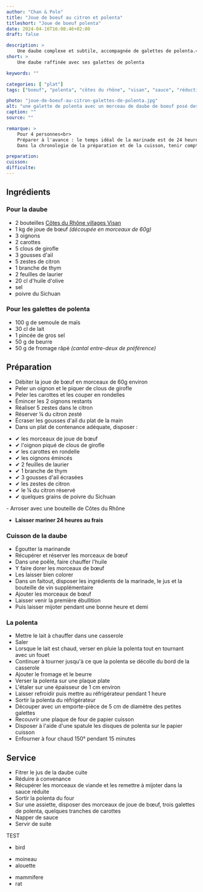 ```yaml
---
author: "Chan & Polo"
title: "Joue de boeuf au citron et polenta"
titleshort: "Joue de boeuf polenta"
date: 2024-04-16T16:08:46+02:00
draft: false

description: >
    Une daube complexe et subtile, accompagnée de galettes de polenta.<br>Un plat complet à déguster en toutes saisons
short: >
    Une daube raffinée avec ses galettes de polenta

keywords: ""

categories: [ "plat"]
tags: ["boeuf", "polenta", "côtes du rhône", "visan", "sauce", "réduction", "citron", "galette", "Sichuan"]

photo: "joue-de-boeuf-au-citron-galettes-de-polenta.jpg"
alt: "une galette de polenta avec un morceau de daube de boeuf posé dessus"
caption: ""
source: ""

remarque: >
    Pour 4 personnes<br>
    Préparer à l'avance : le temps idéal de la marinade est de 24 heures<br>
    Dans la chronologie de la préparation et de la cuisson, tenir compte des temps de repos de la polenta et de cuisson de la daube et des galettes de polenta

preparation: 
cuisson: 
difficulte:
---
```



## Ingrédients
### Pour la daube
- 2 bouteilles [Côtes du Rhône villages Visan](https://www.vins-rhone.com/vignobles/appellations/visan)
- 1 kg de joue de bœuf *(découpée en morceaux de 60g)*
- 3 oignons
- 2 carottes
- 5 clous de girofle
- 3 gousses d'ail
- 5 zestes de citron
- 1 branche de thym
- 2 feuilles de laurier
- 20 cl d'huile d'olive
- sel
- poivre du Sichuan
### Pour les galettes de polenta
- 100 g de semoule de maïs
- 30 cl de lait
- 1 pincée de gros sel
- 50 g de beurre
- 50 g de fromage râpé *(cantal entre-deux de préférence)*

## Préparation 
- Débiter la joue de b&oelig;uf en morceaux de 60g environ
- Peler un oignon et le piquer de clous de girofle
- Peler les carottes et les couper en rondelles
- Émincer les 2 oignons restants
- Réaliser 5 zestes dans le citron
- Réserver &frac14; du citron zesté
- Écraser les gousses d'ail du plat de la main
- Dans un plat de contenance adéquate, disposer :
<ul class="pl-6 list-none" >
  <li>&#10004; les morceaux de joue de b&oelig;uf</li>
  <li>&#10004; l'oignon piqué de clous de girofle</li>
  <li>&#10004; les carottes en rondelle</li>
  <li>&#10004; les oignons émincés</li>
  <li>&#10004; 2 feuilles de laurier</li>
  <li>&#10004; 1 branche de thym</li>
  <li>&#10004; 3 gousses d'ail écrasées</li>
  <li>&#10004; les zestes de citron</li>
  <li>&#10004; le &frac14; du citron réservé</li>
  <li>&#10004; quelques grains de poivre du Sichuan</li>
</ul>
- Arroser avec une bouteille de Côtes du Rhône

- **Laisser mariner 24 heures au frais**

### Cuisson de la daube
- Égoutter la marinande
- Récupérer et réserver les morceaux de b&oelig;uf
- Dans une poêle, faire chauffer l'huile
- Y faire dorer les morceaux de b&oelig;uf
- Les laisser bien colorer
- Dans un faitout, disposer les ingrédients de la marinade, le jus et la bouteille de vin supplémentaire
- Ajouter les morceaux de b&oelig;uf
- Laisser venir la première ébullition
- Puis laisser mijoter pendant une bonne heure et demi
### La polenta
- Mettre le lait à chauffer dans une casserole
- Saler
- Lorsque le lait est chaud, verser en pluie la polenta tout en tournant avec un fouet
- Continuer à tourner jusqu'à ce que la polenta se décolle du bord de la casserole
- Ajouter le fromage et le beurre
- Verser la polenta sur une plaque plate
- L'étaler sur une épaisseur de 1 cm environ
- Laisser refroidir puis mettre au réfrigérateur pendant 1 heure
- Sortir la polenta du réfrigérateur
- Découper avec un emporte-pièce de 5 cm de diamètre des petites galettes
- Recouvrir une plaque de four de papier cuisson
- Disposer à l'aide d'une spatule les disques de polenta sur le papier cuisson
- Enfourner à four chaud 150° pendant 15 minutes
## Service
- Fitrer le jus de la daube cuite
- Réduire à convenance
- Récupérer les morceaux de viande et les remettre à mijoter dans la sauce réduite
- Sortir la polenta du four
- Sur une assiette, disposer des morceaux de joue de b&oelig;uf, trois galettes de polenta, quelques tranches de carottes
- Napper de sauce
- Servir de suite

TEST
- bird

<ul class="pl-4">
<li>moineau</li>
<li>alouette</li>
</ul>

- mammifere
- rat
